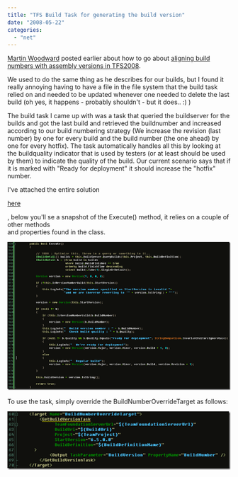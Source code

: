 ```yaml
---
title: "TFS Build Task for generating the build version"
date: "2008-05-22"
categories: 
  - "net"
---
```


[Martin Woodward](http://www.woodwardweb.com) posted earlier about how to go about [aligning build numbers with assembly versions in TFS2008](http://www.woodwardweb.com/vsts/000417.html).

We used to do the same thing as he describes for our builds, but I found it really annoying having to have a file in the file system that the build task relied on and needed to be updated whenever one needed to delete the last build (oh yes, it happens - probably shouldn't - but it does.. :) )

The build task I came up with was a task that queried the buildserver for the builds and got the last build and retrieved the buildnumber and increased according to our build numbering strategy (We increase the revision (last number) by one for every build and the build number (the one ahead) by one for every hotfix). The task automatically handles all this by looking at the buildquality indicator that is used by testers (or at least should be used by them) to indicate the quality of the build. Our current scenario says that if it is marked with "Ready for deployment" it should increase the "hotfix" number.

I've attached the entire solution

[here](http://localhost:8080/wp-content/2012/07/TFSBuildTaskforgeneratingthebuildversion_BBD4_BuildVersion_1.rar)

, below you'll se a snapshot of the Execute() method, it relies on a couple of other methods  
and properties found in the class.

[![image](images/tfsbuildtaskforgeneratingthebuildversion_bbd4_image_thumb.png)](http://localhost:8080/wp-content/2012/07/TFSBuildTaskforgeneratingthebuildversion_BBD4_image_2.png)

To use the task, simply override the BuildNumberOverrideTarget as follows:

[![image](images/tfsbuildtaskforgeneratingthebuildversion_bbd4_image_thumb_11.png)](http://localhost:8080/wp-content/2012/07/TFSBuildTaskforgeneratingthebuildversion_BBD4_image_4.png)
